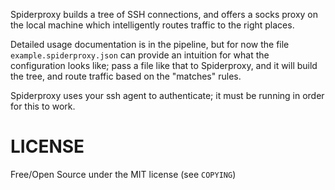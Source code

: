 Spiderproxy builds a tree of SSH connections, and offers a socks proxy 
on the local machine which intelligently routes traffic to the right 
places.

Detailed usage documentation is in the pipeline, but for now the file 
`example.spiderproxy.json` can provide an intuition for what the 
configuration looks like; pass a file like that to Spiderproxy, and it 
will build the tree, and route traffic based on the "matches" rules.

Spiderproxy uses your ssh agent to authenticate; it must be running in 
order for this to work.

# LICENSE

Free/Open Source under the MIT license (see `COPYING`)
